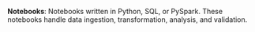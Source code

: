 **Notebooks**: Notebooks written in Python, SQL, or PySpark. These notebooks handle data ingestion, transformation, analysis, and validation. 

